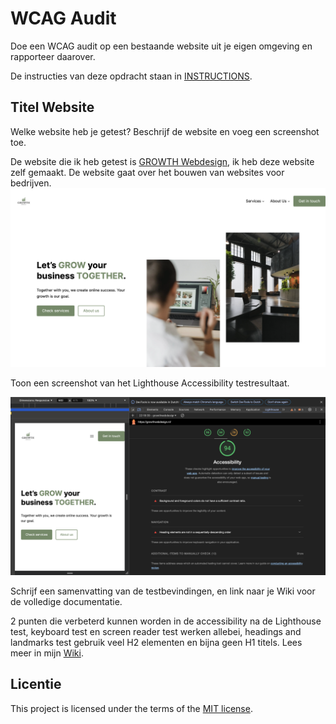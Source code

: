 # WCAG Audit 

Doe een WCAG audit op een bestaande website uit je eigen omgeving en rapporteer daarover.

De instructies van deze opdracht staan in [INSTRUCTIONS](https://github.com/fdnd-task/wcag-audit/blob/main/docs/INSTRUCTIONS.md).
 

## Titel Website

Welke website heb je getest? Beschrijf de website en voeg een screenshot toe.

De website die ik heb getest is <a href="(https://growthwebdesign.nl)">GROWTH Webdesign</a>, ik heb deze website zelf gemaakt. De website gaat over het bouwen van websites voor bedrijven.
<img src="website.png" alt="website GROWTH">

Toon een screenshot van het Lighthouse Accessibility testresultaat.

<img src="lighthousetest.png" alt="test">

Schrijf een samenvatting van de testbevindingen, en link naar je Wiki voor de volledige documentatie.

2 punten die verbeterd kunnen worden in de accessibility na de Lighthouse test, keyboard test en screen reader test werken allebei, headings and landmarks test gebruik veel H2 elementen en bijna geen H1 titels. Lees meer in mijn <a href="https://github.com/RenzoWille/wcag-audit/wiki/WCAG-Audit">Wiki</a>.

## Licentie

This project is licensed under the terms of the [MIT license](./LICENSE).
